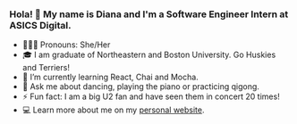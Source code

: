 ### Hola! 👋 My name is Diana and I'm a Software Engineer Intern at ASICS Digital.

- 🙋🏽‍♀️ Pronouns: She/Her
- 🎓 I am graduate of Northeastern and Boston University. Go Huskies and Terriers!
- 🌱 I’m currently learning React, Chai and Mocha.
- 💬 Ask me about dancing, playing the piano or practicing qigong.
- ⚡ Fun fact: I am a big U2 fan and have seen them in concert 20 times!
- 💻 Learn more about me on my [personal website](https://www.dianaruizolvera.com).


<!--
**dpro-codes/dpro-codes** is a ✨ _special_ ✨ repository because its `README.md` (this file) appears on your GitHub profile.

Here are some ideas to get you started:

- 🔭 I’m currently working on ...
- 🌱 I’m currently learning ...
- 👯 I’m looking to collaborate on ...
- 🤔 I’m looking for help with ...
- 💬 Ask me about ...
- 📫 How to reach me: ...
- 😄 Pronouns: ...
- ⚡ Fun fact: ...
-->
